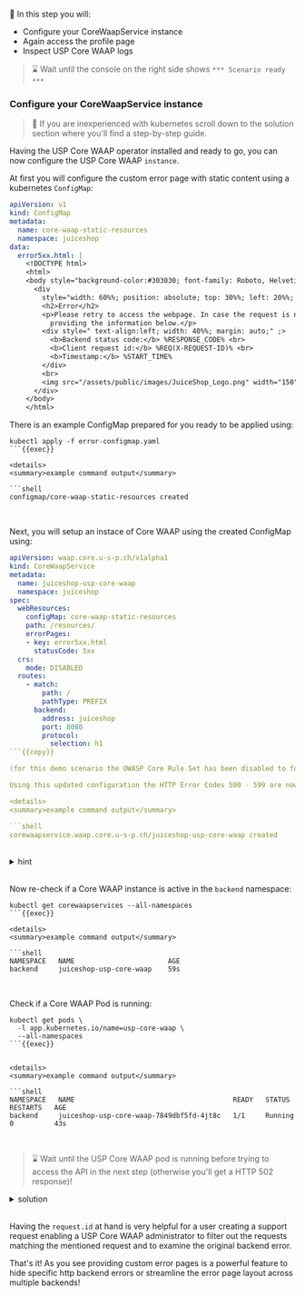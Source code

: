 &#127919; In this step you will:

* Configure your CoreWaapService instance
* Again access the profile page
* Inspect USP Core WAAP logs

> &#8987; Wait until the console on the right side shows `*** Scenario ready ***`

### Configure your CoreWaapService instance

> &#128270; If you are inexperienced with kubernetes scroll down to the solution section where you'll find a step-by-step guide.

Having the USP Core WAAP operator installed and ready to go, you can now configure the USP Core WAAP `instance`.

At first you will configure the custom error page with static content using a kubernetes `ConfigMap`:

```yaml
apiVersion: v1
kind: ConfigMap
metadata:
  name: core-waap-static-resources
  namespace: juiceshop
data:
  error5xx.html: |
    <!DOCTYPE html>
    <html>
    <body style="background-color:#303030; font-family: Roboto, Helvetica Neue, sans-serif;">
      <div
        style="width: 60%%; position: absolute; top: 30%%; left: 20%%; background-color:#424242;color:white;padding:20px; text-align: center;">
        <h2>Error</h2>
        <p>Please retry to access the webpage. In case the request is not successful get in touch with support@...
          providing the information below.</p>
        <div style=" text-align:left; width: 40%%; margin: auto;" ;>
          <b>Backend status code:</b> %RESPONSE_CODE% <br>
          <b>Client request id:</b> %REQ(X-REQUEST-ID)% <br>
          <b>Timestamp:</b> %START_TIME%
        </div>
        <br>
        <img src="/assets/public/images/JuiceShop_Logo.png" width="150" height="180">
      </div>
    </body>
    </html>
```

There is an example ConfigMap prepared for you ready to be applied using:

```shell
kubectl apply -f error-configmap.yaml
```{{exec}}

<details>
<summary>example command output</summary>

```shell
configmap/core-waap-static-resources created
```

</details>
<br />

Next, you will setup an instace of Core WAAP using the created ConfigMap using:

```yaml
apiVersion: waap.core.u-s-p.ch/v1alpha1
kind: CoreWaapService
metadata:
  name: juiceshop-usp-core-waap
  namespace: juiceshop
spec:
  webResources:
    configMap: core-waap-static-resources
    path: /resources/
    errorPages:
    - key: error5xx.html
      statusCode: 5xx
  crs:
    mode: DISABLED
  routes:
    - match:
        path: /
        pathType: PREFIX
      backend:
        address: juiceshop
        port: 8080
        protocol:
          selection: h1
```{{copy}}

(for this demo scenario the OWASP Core Rule Set has been disabled to focus on error pages and static file configuration)

Using this updated configuration the HTTP Error Codes 500 - 599 are now mapped to the configured error page.

<details>
<summary>example command output</summary>

```shell
corewaapservice.waap.core.u-s-p.ch/juiceshop-usp-core-waap created
```

</details>
<br />

<details>
<summary>hint</summary>

There is a file in your home directory with an example `CoreWaapService` definition ready to be applied using `kubectl apply -f` ...

</details>
<br />

Now re-check if a Core WAAP instance is active in the `backend` namespace:

```shell
kubectl get corewaapservices --all-namespaces
```{{exec}}

<details>
<summary>example command output</summary>

```shell
NAMESPACE   NAME                       AGE
backend     juiceshop-usp-core-waap    59s
```

</details>
<br />

Check if a Core WAAP Pod is running:

```shell
kubectl get pods \
  -l app.kubernetes.io/name=usp-core-waap \
  --all-namespaces
```{{exec}}


<details>
<summary>example command output</summary>

```shell
NAMESPACE   NAME                                       READY   STATUS    RESTARTS   AGE
backend     juiceshop-usp-core-waap-7849dbf5fd-4jt8c   1/1     Running   0          43s
```

</details>
<br />

> &#8987; Wait until the USP Core WAAP pod is running before trying to access the API in the next step (otherwise you'll get a HTTP 502 response)!

<details>
<summary>solution</summary>

First create the configmap:

```shell
kubectl apply -f error-configmap.yaml
```{{exec}}

Next, create the Core WAAP instance using:

```shell
kubectl apply -f juiceshop-core-waap.yaml
```{{exec}}

and wait for its readiness:

```shell
kubectl wait pods \
  -l app.kubernetes.io/name=usp-core-waap \
  -n juiceshop \
  --for='condition=Ready'
```{{exec}}

</details>
<br />

### Again access the profile page

Try again to access the [profile page]({{TRAFFIC_HOST1_80}}/profile). The improper errorhandling should now be hidden as you access the backend via the configure USP Core WAAP instance now (if not, consider to look at the solution below).

> &#128270; The port forwarding was changed accordingly that the **traffic** to the [OWASP Juice Shop]({{TRAFFIC_HOST1_80}}) is now **routed via USP Core WAAP**.

Did you notice the different error page?
Not only are sensitive application information hidden but also the style can be changed to match the Juice Shop layout.

> &#10071; Make sure to have accessed the profile page (while not being logged in) otherwise the validation in this step will fail...

### Inspect USP Core WAAP logs

Let's have a look at the logs!

```shell
kubectl logs \
  -n juiceshop \
  -l app.kubernetes.io/name=usp-core-waap \
  | grep '^{' | jq
```{{exec}}

<details>
<summary>example command output</summary>

```json
{
  "@timestamp": "2024-11-15T07:52:21.149Z",
  "request.id": "216dfcd7-0668-4e2a-b25d-edf911dfe3e5",
  "request.protocol": "HTTP/1.1",
  "request.method": "GET",
  "request.path": "/profile",
  "request.total_duration": "198",
  "request.body_bytes_received": "0",
  "response.status": "500",
  "response.details": "",
  "response.flags": "-",
  "response.body_bytes_sent": "407",
  "envoy.upstream.duration": "-",
  "envoy.upstream.host": "10.110.238.103:8080",
  "envoy.upstream.route": "-",
  "envoy.upstream.cluster": "core.waap.cluster.backend-juiceshop-8080-h1",
  "envoy.upstream.bytes_sent": "1034",
  "envoy.upstream.bytes_received": "401",
  "envoy.connection.id": "57",
  "client.address": "127.0.0.1:57716",
  "client.local_address": "127.0.0.1:8080",
  "client.direct_address": "127.0.0.1:57716",
  "host.hostname": "juiceshop-usp-core-waap-747b9748db-prq9r",
  "http.req_headers.referer": "-",
  "http.req_headers.useragent": "Mozilla/5.0 (Windows NT 10.0; Win64; x64) AppleWebKit/537.36 (KHTML, like Gecko) Chrome/130.0.0.0 Safari/537.36 Edg/130.0.0.0",
  "http.req_headers.authority": "juiceshop",
  "http.req_headers.forwarded_for": "-",
  "http.req_headers.forwarded_proto": "https"
}
```

</details>
<br />

Having the `request.id` at hand is very helpful for a user creating a support request enabling a USP Core WAAP administrator to filter out the requests matching the mentioned request and to examine the original backend error.

That's it! As you see providing custom error pages is a powerful feature to hide specific http backend errors or streamline the error page layout across multiple backends!

